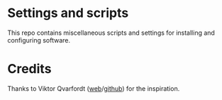 # Settings and scripts

This repo contains miscellaneous scripts and settings for installing and configuring software.

# Credits

Thanks to Viktor Qvarfordt ([web](http://viktorq.se/)/[github](https://github.com/ViktorQvarfordt/)) for the inspiration.